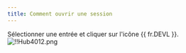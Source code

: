 ```yaml
---
title: Comment ouvrir une session
---
```

Sélectionner une entrée et cliquer sur l'icône {{ fr.DEVL }}.  
![!!Hub4012.png](https://webdevolutions.azureedge.net/docs/fr/hub/Hub4012.png) 


